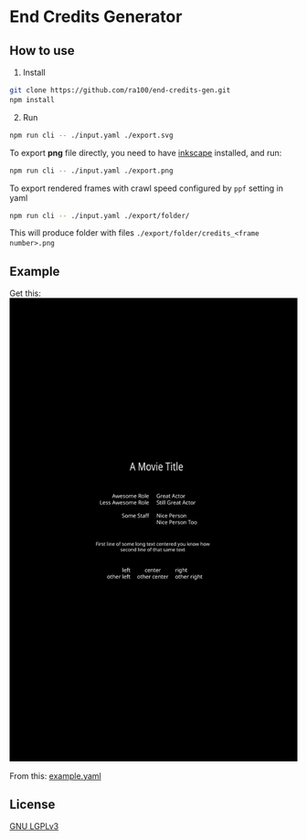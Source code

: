 # End Credits Generator

## How to use

1. Install

```sh
git clone https://github.com/ra100/end-credits-gen.git
npm install
```

2. Run

```bash
npm run cli -- ./input.yaml ./export.svg
```

To export **png** file directly, you need to have [inkscape](https://inkscape.org)
installed, and run:

```bash
npm run cli -- ./input.yaml ./export.png
```

To export rendered frames with crawl speed configured by `ppf` setting in yaml

```bash
npm run cli -- ./input.yaml ./export/folder/
```

This will produce folder with files `./export/folder/credits_<frame number>.png`

## Example

Get this:
![](./example.svg)

From this: [example.yaml](./example.yaml)

## License

[GNU LGPLv3](./LICENSE)
